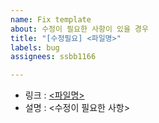```yaml
---
name: Fix template
about: 수정이 필요한 사항이 있을 경우
title: "[수정필요] <파일명>"
labels: bug
assignees: ssbb1166

---
```


- 링크 : [<파일명>](<URL>)
- 설명 : <수정이 필요한 사항>
